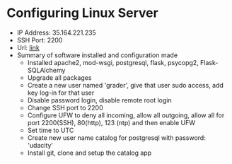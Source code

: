 # Configuring Linux Server
* IP Address: 35.164.221.235
* SSH Port: 2200
* Url: [link](http://35.164.221.235)
* Summary of software installed and configuration made
    - Installed apache2, mod-wsgi, postgresql, flask, psycopg2, Flask-SQLAlchemy
    - Upgrade all packages
    - Create a new user named 'grader', give that user sudo access, add key log-in for that user
    - Disable password login, disable remote root login
    - Change SSH port to 2200
    - Configure UFW to deny all incoming, allow all outgoing, allow all for port 2200(SSH), 80(http), 123 (ntp) and then enable UFW
    - Set time to UTC
    - Create new user name catalog for postgresql with password: 'udacity'
    - Install git, clone and setup the catalog app 